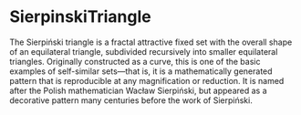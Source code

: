 # SierpinskiTriangle

The Sierpiński triangle is a fractal attractive fixed set with the overall shape of an equilateral triangle, subdivided recursively into smaller equilateral triangles.
Originally constructed as a curve, this is one of the basic examples of self-similar sets—that is, it is a mathematically generated pattern that is reproducible at any magnification or reduction. 
It is named after the Polish mathematician Wacław Sierpiński, but appeared as a decorative pattern many centuries before the work of Sierpiński.
